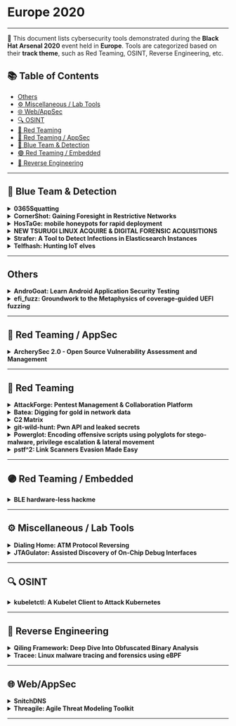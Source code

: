 # Europe 2020
---
📍 This document lists cybersecurity tools demonstrated during the **Black Hat Arsenal 2020** event held in **Europe**.
Tools are categorized based on their **track theme**, such as Red Teaming, OSINT, Reverse Engineering, etc.

## 📚 Table of Contents
- [Others](#others)
- [⚙️ Miscellaneous / Lab Tools](#⚙️-miscellaneous-lab-tools)
- [🌐 Web/AppSec](#🌐-webappsec)
- [🔍 OSINT](#🔍-osint)
- [🔴 Red Teaming](#🔴-red-teaming)
- [🔴 Red Teaming / AppSec](#🔴-red-teaming-appsec)
- [🔵 Blue Team & Detection](#🔵-blue-team-detection)
- [🟣 Red Teaming / Embedded](#🟣-red-teaming-embedded)
- [🧠 Reverse Engineering](#🧠-reverse-engineering)
---
## 🔵 Blue Team & Detection
<details><summary><strong>0365Squatting</strong></summary>

![Category: 🔵 Blue Team & Detection](https://img.shields.io/badge/Category:%20🔵%20Blue%20Team%20&%20Detection-cyan) ![J Francisco Bolivar](https://img.shields.io/badge/J%20Francisco%20Bolivar-informational) ![Jose Miguel Gomez](https://img.shields.io/badge/Jose%20Miguel%20Gomez-informational)

🔗 **Link:** [0365Squatting](https://github.com/O365Squad/O365-Squatting)  
📝 **Description:** One of the main benefits of cloud technology is to deploy quickly services, with minimum interaction from the administrator side, this is an advantage exploited by cyber criminals too. Nowadays the main threats all size companies are facing is phishing, every day cybercriminals are creating more sophisticated techniques to cheat users and make more difficult the job of blue teams. The most common technique used is typo squatting.

Part of the Blue team mission is to detect phishing, typo squatters, and attack domains before the phishing campaign begins, there is outside plenty of tools trying to detect that domains based on DNS, however none of them are focus into the cloud.
0365Squatting is a python tool created to identify that domains before the attack start. The tool can create a list of typo squatted domains based on the domain provided by the user and check all the domains against O365 infrastructure, (these domains will not appear on a DNS request).

At the same time, this tool can also be used by red teams and bug bunters, one of the classic attacks is the domain takeover so, the second option of this too is to check if the domain is registered in O365 in order to launch a domain takeover attack.

</details>

<details><summary><strong>CornerShot: Gaining Foresight in Restrictive Networks</strong></summary>

![Category: 🔵 Blue Team & Detection](https://img.shields.io/badge/Category:%20🔵%20Blue%20Team%20&%20Detection-cyan) ![Sagie Dulce](https://img.shields.io/badge/Sagie%20Dulce-informational)

🔗 **Link:** Not Available  
📝 **Description:** Legacy internal networks are usually flat, simple for a red team to cut through, and difficult for blue teams to defend. To fix this problem, modern networks apply zero trust access and network segmentation. This new paradigm presents new challenges not only to attackers but to defenders as well.

In such environments, visibility becomes crucial. Which computers can access others and be viable candidates for lateral movement? This question is certainly troubling attackers and red teams, but also defenders and blue teams looking to identify and defend such key network paths.

CornerShot utilized a novel technique to discover network access between two remote hosts, without requiring privileged access to those hosts. In modern warfare CornerShot is a weapon that allows a soldier to look past a corner (and possibly take a shot), without actually risking exposure. Similarly, the CornerShot capability allows one to look at another hosts' network access non-intrusively, without risking exposure.

CornerShot relies on several, well documented, standard Remote Procedure Call (RPC) methods that are used by various Microsoft services. By using methods that only require a non-privileged authenticated account in the domain, CornerShot is able to trigger network traffic from a destination host to a target. Once traffic is generated, CornerShot is able to determine the remote's port state by measuring the time an RPC call took, and the response it received from the destination host.

We will demonstrate real world applications, for example: how to scan an entire network access from a single deployment of CornerShot, and how to validate which BloodHound paths are practical given the underlying network access.

</details>

<details><summary><strong>HosTaGe: mobile honeypots for rapid deployment</strong></summary>

![Category: 🔵 Blue Team & Detection](https://img.shields.io/badge/Category:%20🔵%20Blue%20Team%20&%20Detection-cyan) ![Emmanouil Vasilomanolakis](https://img.shields.io/badge/Emmanouil%20Vasilomanolakis-informational) ![Shreyas Srinivasa](https://img.shields.io/badge/Shreyas%20Srinivasa-informational) ![Eirini Lygerou](https://img.shields.io/badge/Eirini%20Lygerou-informational)

🔗 **Link:** [HosTaGe: mobile honeypots for rapid deployment](https://github.com/aau-network-security/HosTaGe)  
📝 **Description:** HosTaGe is a lightweight, low-interaction, and portable honeypot for mobile devices that aims on the detection of malicious network environments. As most malware propagate over the network via specific protocols, a low-interaction honeypot located at a mobile device can check wireless networks for actively propagating malware. HosTaGe supports many commonly used protocols (e.g. HTTP, TELNET, SSH) along with many IoT/ICS specific ones (e.g. MQTT, S7COMM, MODBUS). We envision such honeypots running on all kinds of mobile devices to provide a quick assessment on the potential security state of a network.

</details>

<details><summary><strong>NEW TSURUGI LINUX ACQUIRE & DIGITAL FORENSIC ACQUISITIONS</strong></summary>

![Category: 🔵 Blue Team & Detection](https://img.shields.io/badge/Category:%20🔵%20Blue%20Team%20&%20Detection-cyan) ![Giovanni Rattaro](https://img.shields.io/badge/Giovanni%20Rattaro-informational) ![Marco Giorgi](https://img.shields.io/badge/Marco%20Giorgi-informational)

🔗 **Link:** [NEW TSURUGI LINUX ACQUIRE & DIGITAL FORENSIC ACQUISITIONS](https://github.com/drego85/HackInBo)  
📝 **Description:** Tsurugi ACQUIRE is a dedicated Linux OS to perform DIGITAL FORENSIC acquisition before to start post mortem DFIR investigations.

</details>

<details><summary><strong>Strafer: A Tool to Detect Infections in Elasticsearch Instances</strong></summary>

![Category: 🔵 Blue Team & Detection](https://img.shields.io/badge/Category:%20🔵%20Blue%20Team%20&%20Detection-cyan) ![Aditya K Sood](https://img.shields.io/badge/Aditya%20K%20Sood-informational) ![Rohit Bansal](https://img.shields.io/badge/Rohit%20Bansal-informational)

🔗 **Link:** [Strafer: A Tool to Detect Infections in Elasticsearch Instances](https://github.com/adityaks/strafer)  
📝 **Description:** Elasticsearch infections are rising exponentially. The adversaries are exploiting open and exposed Elasticsearch interfaces to trigger infections in the cloud and non-cloud deployments. During this talk, we will release a tool named "STRAFER" to detect potential infections in the Elasticsearch instances. The tool allows security researchers, penetration testers, and threat intelligence experts to detect compromised and infected Elasticsearch instances running malicious code. The tool also enables you to conduct efficient research in the field of malware targeting cloud databases.




In this version of the tool, the following modules are supported:

Elasticsearch instance information gathering and reconnaissance
Elasticsearch instance exposure on the Internet
Detecting potential ransomware infections in the Elasticsearch instances
Detecting potential botnet infections such as meow botnet.
Detecting infected indices in the Elasticsearch instances

Note: This is the first release of the tool and we expect to add more modules in the nearby future.

</details>

<details><summary><strong>Telfhash: Hunting IoT elves</strong></summary>

![Category: 🔵 Blue Team & Detection](https://img.shields.io/badge/Category:%20🔵%20Blue%20Team%20&%20Detection-cyan) ![Fernando Mercês](https://img.shields.io/badge/Fernando%20Mercês-informational)

🔗 **Link:** Not Available  
📝 **Description:** Telfhash is an architecture-agnostic hash based on symbols of ELF files. It can also cluster ELF files with no symbols based on a creative algorithm to cluster them. Designed as a Python library, Telfhash is also shipped with a command-line tool that allows malware researchers to correctly group similar ELF files together. In this demo I'll show you how Telfhash works and how to extract the most of it while conducting malware investigations that involves ELF files, which is a common situation in this IoT/non-PC malware era.

</details>

---
## Others
<details><summary><strong>AndroGoat: Learn Android Application Security Testing</strong></summary>

![Category: Others](https://img.shields.io/badge/Category:%20Others-lightgrey) ![Satish Patnayak](https://img.shields.io/badge/Satish%20Patnayak-informational)

🔗 **Link:** [AndroGoat: Learn Android Application Security Testing](https://github.com/OWASP/www-chapter-hyderabad/blob/master/migrated_content.md)  
📝 **Description:** AndroGoat is purposely developed open source vulnerable/insecure app using Kotlin. This app has a wide range of vulnerabilities related to certificate pinning, custom URL schemes, Android Network Security Configuration, WebViews, root detection and over 20 other vulnerabilities. Security Testers/Professionals/Enthusiasts, Developers...etc. can use this application to understand and defend the vulnerabilities in Android platform

</details>

<details><summary><strong>efi_fuzz: Groundwork to the Metaphysics of coverage-guided UEFI fuzzing</strong></summary>

![Category: Others](https://img.shields.io/badge/Category:%20Others-lightgrey) ![Assaf Carlsbad](https://img.shields.io/badge/Assaf%20Carlsbad-informational) ![Itai Liba](https://img.shields.io/badge/Itai%20Liba-informational)

🔗 **Link:** Not Available  
📝 **Description:** In recent years, firmware-level attacks against UEFI have grown in popularity and became more and more complex. Prominent examples for such attacks from this year alone include CVE-2020-12890 (SMM callout vulnerability in AMD's Mini PCs), CVE-2020-10713 (BootHole, an effective bypass for Secure Boot) as well as the discovery of a new UEFI implant, dubbed MosaicRegressor. As a growing area of concern, these UEFI vulnerabilities shouldn't be taken lightly. Given any of these vulnerabilities, an attacker can get extremely stealthy persistence on the machine, while bypassing many traditional kernel-based or even hypervisor-based mitigations.

Unfortunately, the set of tools available to the UEFI research community is still in its infancy phase. As a result, most of the research so far was driven by static analysis of UEFI modules or by leveraging some ad-hoc "dumb" fuzzers. Obviously, these approaches have some serious limitations and downsides: static analysis, while not complemented by dynamic analysis, is limited at best and "dumb" fuzzers don't get any feedback from the fuzzed target and as a result are likely to miss key vulnerabilities.

In this talk we'll present efi_fuzz: a modern, coverage-guided fuzzer for UEFI modules based on the Qiling emulation framework and the AFL++ fuzzing engine. The fuzzer is currently capable of fuzzing the contents NVRAM variables and further work is being made to support fuzzing of other attack vectors such as SWSMIs.

</details>

---
## 🔴 Red Teaming / AppSec
<details><summary><strong>ArcherySec 2.0 - Open Source Vulnerability Assessment and Management</strong></summary>

![Category: 🔴 Red Teaming / AppSec](https://img.shields.io/badge/Category:%20🔴%20Red%20Teaming%20/%20AppSec-red) ![Anand Tiwari](https://img.shields.io/badge/Anand%20Tiwari-informational)

🔗 **Link:** [ArcherySec 2.0 - Open Source Vulnerability Assessment and Management](https://github.com/archerysec/archerysec)  
📝 **Description:** ArcherySec is an opensource vulnerability assessment and management tool which helps developers and pentesters to perform scans and manage vulnerabilities. ArcherySec uses popular opensource tools to perform comprehensive scanning for web applications and networks. It also supports multiple continuous integrations and continuous delivery software. The developers could utilize this tool for the implementation of vulnerability management in the DevOps CI/CD environment.

- Perform Web and Network Vulnerability Scanning using opensource tools.
- Correlates and Collaborate all raw scans data, shows them in a consolidated manner.
- Perform authenticated web scanning.
- Vulnerability Management.
- Enable REST API's for developers to perform scanning and Vulnerability Management.
- JIRA Ticketing System.
- Sub domain discovery and scanning.
- Periodic scans.
- Concurrent scans.
- Integrate with CI/CD software.

</details>

---
## 🔴 Red Teaming
<details><summary><strong>AttackForge: Pentest Management & Collaboration Platform</strong></summary>

![Category: 🔴 Red Teaming](https://img.shields.io/badge/Category:%20🔴%20Red%20Teaming-red) ![Fil Filiposki](https://img.shields.io/badge/Fil%20Filiposki-informational) ![Stas Filshtinskiy](https://img.shields.io/badge/Stas%20Filshtinskiy-informational)

🔗 **Link:** Not Available  
📝 **Description:** AttackForge.com is a free-to-use platform to manage your pentesting projects & programs, and to collaborate with everyone who needs to be involved - reducing overheads and pain for Customers, 3rd parties and Pentest Teams. This is what makes AttackForge unique and different to other pentest management & collaboration solutions. It goes beyond automated reporting and issue library. It brings everyone together in one place and gives them tools and workflows to initiate & deliver a pentest from start to end, and also manage remediation testing - with integrations into other industry tools & platforms.

Pentesters love to break things. They don't like manual, repetitive, boring tasks such copy/paste vulnerability write-up templates from old reports. AttackForge provides a rich issue library with over 1300 issues already built in that you can keyword search and select on your pentest. You can import vulnerabilities from your favourite tools such as Nessus & BURP, or even directly via the API. Reports can be generated on-demand and in PDF, DOCX, HTML, CSV, JSON. You can even use your own DOCX templates with the ReportGen tool to create fully customized and localised reports in minutes!

AttackForge.com also helps people to start a career in penetration testing. AttackForge provides a secure online environment to create a portfolio of pentests to reflect skills, knowledge, and communication ability in an industry-standard way – to demonstrate to recruiters and future employers that they are ready for the workforce. This may also help to reduce the shortage of supply and skills-gap our industry is currently facing.

</details>

<details><summary><strong>Batea: Digging for gold in network data</strong></summary>

![Category: 🔴 Red Teaming](https://img.shields.io/badge/Category:%20🔴%20Red%20Teaming-red) ![Serge-Olivier Paquette](https://img.shields.io/badge/Serge-Olivier%20Paquette-informational)

🔗 **Link:** [Batea: Digging for gold in network data](https://github.com/yarkable/Awesome-Computer-Vision-Paper-List/blob/main/NeurIPS/nips2019.md)  
📝 **Description:** Batea is a simple tool that showcases how basic machine learning can help security analysts in their day-to-day operations. It is a context-driven network device ranking framework based on the anomaly detection family of machine learning algorithms. The goal of Batea is to allow security teams to automatically filter interesting network devices in large networks using nmap scan reports. We call those Gold Nuggets. Batea outputs the gold nuggets in order of interest for an attacker given the context of the network.

The human challenge is, on the one hand, that a typical enterprise network will host thousands of endpoints, far too many for a few security team members to constantly track and evaluate for their "attractiveness" to a potential intruder. On the other hand, the notion of interest is highly context-sensitive.

Batea works by constructing a numerical representation of all devices from your nmap reports (XML) and then applying the Isolation Forest algorithm to uncover the gold nuggets. It is easily extendable by adding specific "features", or interesting characteristics, to the numerical representation of the network elements.

The features act as elements of intuition, and the unsupervised anomaly detection methods allow the context of the device, along with the total description of the network, to be used as the central building block of the ranking algorithm.

Given that we have taken meaningful elements of intuition all at once, the fact that the Isolation Forest algorithm always takes the whole dataset into consideration ensures that the network context is embedded in the ranking used to predict Gold Nuggets.

Pen testers can train the Batea machine learning model from scratch on new network data, or use a model that has been pre-trained on various networks.

</details>

<details><summary><strong>C2 Matrix</strong></summary>

![Category: 🔴 Red Teaming](https://img.shields.io/badge/Category:%20🔴%20Red%20Teaming-red) ![Jorge Orchilles](https://img.shields.io/badge/Jorge%20Orchilles-informational) ![Bryson Bort](https://img.shields.io/badge/Bryson%20Bort-informational)

🔗 **Link:** [C2 Matrix](https://github.com/CyberSecurityUP/C2Matrix-Automation)  
📝 **Description:** Command and Control is one of the most important tactics in the MITRE ATT&CK matrix as it allows the attacker to interact with the target system and realize their objectives. Organizations leverage Cyber Threat Intelligence to understand their threat model and adversaries that have the intent, opportunity, and capability to attack. Red Team, Blue Team, and virtual Purple Teams work together to understand the adversary Tactics, ﻿Techniques, and Procedures to perform adversary emulations and improve detective and preventive controls.

The C2 Matrix was created to aggregate all the Command and Control frameworks publicly available (open-source and commercial) in a single resource to assist teams in testing their own controls through adversary emulations (Red Team or Purple Team Exercises). Phase 1 lists all the Command and Control features such as the coding language used, channels (HTTP, TCP, ﻿DNS, SMB, etc.), agents, key exchange, and other operational security features and capabilities.﻿﻿ This allows more efficient decisions making when called upon to emulate and adversary TTPs.

It is the golden age of Command and Control (C2) frameworks. Learn how these C2 frameworks work and start testing against your organization to improve detective and preventive controls.

</details>

<details><summary><strong>git-wild-hunt: Pwn API and leaked secrets</strong></summary>

![Category: 🔴 Red Teaming](https://img.shields.io/badge/Category:%20🔴%20Red%20Teaming-red) ![Rod Soto](https://img.shields.io/badge/Rod%20Soto-informational) ![Jose Hernandez](https://img.shields.io/badge/Jose%20Hernandez-informational)

🔗 **Link:** [git-wild-hunt: Pwn API and leaked secrets](https://github.com/rmusser01/Infosec_Reference/blob/master/Draft/RT.md)  
📝 **Description:** Git Wild Hunt is a tool that allows researchers and security operators to find leaked credentials and secrets in Github covering over 30 types of credentials. This tool is great for cloud security/DevOps security awareness or for cloud security pentesters and red teamers. We will show how deep into an organization or even personal sensitive information can be found by simply starting from leaked credentials in a GitHub project.

</details>

<details><summary><strong>Powerglot: Encoding offensive scripts using polyglots for stego-malware, privilege escalation & lateral movement</strong></summary>

![Category: 🔴 Red Teaming](https://img.shields.io/badge/Category:%20🔴%20Red%20Teaming-red) ![Dr. Alfonso Muñoz](https://img.shields.io/badge/Dr.%20Alfonso%20Muñoz-informational)

🔗 **Link:** [Powerglot: Encoding offensive scripts using polyglots for stego-malware, privilege escalation & lateral movement](https://github.com/mindcrypt/powerglot)  
📝 **Description:** In red-team exercises or offensive tasks, masking of payloads is usually done by using steganography, especially to avoid network level protections, being one of the most common payloads scripts developed in powershell. Recent malware and APTs make use of some of these capabilities: APT32, APT37, Ursnif, Powload, LightNeuron/Turla, Platinum APT, Waterbug/Turla, Lokibot, The dukes (operation Ghost), Titanium, etc. But offensive tools based on steganography need a loader to run the payload. Powerglot tries to reduce this exposition using polyglots in several scenarios.

Powerglot is a multifunctional and multi-platform attack and defense tool based on polyglots. Powerglot allows to mask a script (powershell, shellscripting, php, ...) mainly in a digital image, although other file formats are in progress. Unlike the usual offensive tools or malware, Powerglot does not need any loader to execute the "information hidden", minimizing the noise on the target system.

PowerGlot has a clear utility in offensive tasks but it is also defined as a discovery and blue team tool. To our knowledge, it is the first general and complete open-source tool that allows to search for the presence of masked information with polyglots, information that could be useful to achieve persistence in a system or to hide malware (stego-malware, privilege escalation, lateral movement, reverse shell, etc.)

</details>

<details><summary><strong>pstf^2: Link Scanners Evasion Made Easy</strong></summary>

![Category: 🔴 Red Teaming](https://img.shields.io/badge/Category:%20🔴%20Red%20Teaming-red) ![Gal BItensky](https://img.shields.io/badge/Gal%20BItensky-informational)

🔗 **Link:** Not Available  
📝 **Description:** Link scanners are a critical component in many essential security products, checking whether a URL is malicious or not. It is embedded within email security products, sandbox solutions and as a standalone direct link scanner.

This tool will present how to circumvent them all using passive browser fingerprinting - a set of techniques allowing a server to profile a client based only on the request being sent.

While often used to detect and repel internet bots, we will show how this fingerprinting can be applied against blue teamers, specifically - how a resourceful attacker may use it to determine if it is being scanned and serve benign content to scanners while delivering harmful content to users.

pstf^2 leverages passive fingerprints in HTTP, TCP, IP layers and even link-layer protocols.

</details>

---
## 🟣 Red Teaming / Embedded
<details><summary><strong>BLE hardware-less hackme</strong></summary>

![Category: 🟣 Red Teaming / Embedded](https://img.shields.io/badge/Category:%20🟣%20Red%20Teaming%20/%20Embedded-purple) ![Slawomir Jasek](https://img.shields.io/badge/Slawomir%20Jasek-informational)

🔗 **Link:** [BLE hardware-less hackme](https://github.com/smartlockpicking/BLE_HackMe)  
📝 **Description:** The new, free tool aims to help getting familiar with the very basics of ubiquitous Bluetooth Low Energy technology and its (in)security - without the need of any dedicated hardware. It is based on a specially designed software (running on a typical Windows 10 laptop) - which simulates a BLE device, on the radio layer working exactly the same as a real one. The simulated device contains several "hackme" challenges of increasing level: starting with simple communication protocol introduction up to unlocking smart locks. Most of these challenges can be solved using nothing more than just a free mobile application, which connects via Bluetooth to the laptop running simulated device. This unique approach makes the fun available for everyone who would like to start the journey into fascinating vulnerabilities of BLE devices, but is afraid of gearing up with special hardware or steep learning curve for advanced tools. The basics possible to grasp using the introduced hackme can however be easily applicable to take control of surprisingly lot of real devices surrounding us.

</details>

---
## ⚙️ Miscellaneous / Lab Tools
<details><summary><strong>Dialing Home: ATM Protocol Reversing</strong></summary>

![Category: ⚙️ Miscellaneous / Lab Tools](https://img.shields.io/badge/Category:%20⚙️%20Miscellaneous%20/%20Lab%20Tools-gray) ![wasabi jrwr](https://img.shields.io/badge/wasabi%20jrwr-informational)

🔗 **Link:** Not Available  
📝 **Description:** None

</details>

<details><summary><strong>JTAGulator: Assisted Discovery of On-Chip Debug Interfaces</strong></summary>

![Category: ⚙️ Miscellaneous / Lab Tools](https://img.shields.io/badge/Category:%20⚙️%20Miscellaneous%20/%20Lab%20Tools-gray) ![Joe Grand](https://img.shields.io/badge/Joe%20Grand-informational)

🔗 **Link:** Not Available  
📝 **Description:** None

</details>

---
## 🔍 OSINT
<details><summary><strong>kubeletctl: A Kubelet Client to Attack Kubernetes</strong></summary>

![Category: 🔍 OSINT](https://img.shields.io/badge/Category:%20🔍%20OSINT-lightgrey) ![Eviatar Gerzi](https://img.shields.io/badge/Eviatar%20Gerzi-informational)

🔗 **Link:** [kubeletctl: A Kubelet Client to Attack Kubernetes](https://github.com/cyberark/kubeletctl)  
📝 **Description:** kubeletctl is a CLI client for kubelet - the remote agent of Kubernetes on the nodes. It implements all the documented and undocumented API of kubelet but it also includes offensive capabilities:
- Scan for vulnerable nodes
- Scan for containers with RCE
- Run command on multiple containers

</details>

---
## 🧠 Reverse Engineering
<details><summary><strong>Qiling Framework: Deep Dive Into Obfuscated Binary Analysis</strong></summary>

![Category: 🧠 Reverse Engineering](https://img.shields.io/badge/Category:%20🧠%20Reverse%20Engineering-orange) ![Kai Jern Lau](https://img.shields.io/badge/Kai%20Jern%20Lau-informational) ![ChenXu Wu](https://img.shields.io/badge/ChenXu%20Wu-informational) ![ZiQiao kong](https://img.shields.io/badge/ZiQiao%20kong-informational)

🔗 **Link:** Not Available  
📝 **Description:** Modern obfuscation techniques are getting more and more challenged. Existing static techniques are no longer sufficient to analyze binary in heavy obfuscated form. To address this issue, we have to provide security analysts with the ability to perform high-fidelity emulation and sophisticated binary instrumentation framework.

Qiling Framework (https://qiling.io) is an advanced sandboxed emulator framework. It encloses a rich set of Python APIs that allow security analysts to develop highly customizable analysis tools with minimal implementation efforts. With the facilitation of the emulation technology in Qiling, our engine can run arbitrary executables in a cross-platform-architecture fashion. As such, security analysts could use it to analyze various executable file-formats, including Windows PE, MachO, ELF, UEFI, MBR, etc.

Since we released Qiling Framework in Nov 2019, our project has received significant attention from the community. Currently, we have about 60+ contributors and almost 1,700 followers on GitHub.

This session shares the latest update on Qiling Framework, focusing on deobfuscating binaries. We will demonstrate how we can provide instant support for presenting code execution flow in the form of intermediate representations (e.g., IDA Pro or R2). Thanks to some advanced features of Qiling Framework, security analysts can use a series of newly added APIs to ease their efforts in reverse engineering. To conclude, we have few live demos to show how to deal with some real sophisticated binaries.

I. Syscall, Operating System API and Library Hijack

We will demonstrate how we can use different APIs in Qiling Framework to intercept a binary function and hijack its execution. By intercepting a binary function, we meant intercepting a library function or syscall at the stage of pre-execution, execution, and post-execution, without the restrictions imposed by the OS or underlying computing architecture.


II. Save and Restore Current Binary Emulation States

Sophisticated binaries impose significant challenges for reverse engineering. With the facilitation of a save-and-restore feature in Qiling Framework, security analysts are able to save and resume an emulation state at any stage. This provides the reverse engineering professionals with the ability to avoid repeatedly running a binary from the beginning state. Given the program state entering into a branch (e.g., taking a jump with jz, jnz, and other branch-taken instructions), Qiling can always save the necessary program state and enable program resume later on.


III. ollvm de-flattern techniques

ollvm is a well-known obfuscation tool. One of its obfuscation techniques is Control Flow Flattening. With Qiling emulation, we can search real control flow and restore it easily. Thanks to the newly added feature to present control flow in an intermediate representation (like IDA microcode API, R2 ESIL, VEX, and etc), the new version of Qiling will make such de-flattern techniques cross-architecture.

</details>

<details><summary><strong>Tracee: Linux malware tracing and forensics using eBPF</strong></summary>

![Category: 🧠 Reverse Engineering](https://img.shields.io/badge/Category:%20🧠%20Reverse%20Engineering-orange) ![Yaniv Agman](https://img.shields.io/badge/Yaniv%20Agman-informational) ![Idan Revivo](https://img.shields.io/badge/Idan%20Revivo-informational)

🔗 **Link:** Not Available  
📝 **Description:** Tracee is a system tracing tool, focused on malware related behaviours.

Using eBPF technology of the Linux kernel, Tracee can trace selected system calls and internal kernel functions.
Other than tracing, Tracee is also capable of capturing files written to disk or memory (e.g. "fileless" malwares), and extracting binaries that are dynamically loaded to an application's memory (e.g. when a malware uses a packer). With these features, it is possible to quickly gain insights about the running processes that previously required the use of dynamic analysis tools and special knowledge.

</details>

---
## 🌐 Web/AppSec
<details><summary><strong>SnitchDNS</strong></summary>

![Category: 🌐 Web/AppSec](https://img.shields.io/badge/Category:%20🌐%20Web/AppSec-blue) ![Pavel Tsakalidis](https://img.shields.io/badge/Pavel%20Tsakalidis-informational)

🔗 **Link:** [SnitchDNS](https://github.com/sadreck)  
📝 **Description:** "It's always DNS". SnitchDNS is database driven (basic) DNS server built using Twisted, with a fancy web interface to go with it. Ideal for Red Team infrastructure, bug bounties, ad-blocking, DNS tunnels, and more.

As it's database driven, any changes are reflected immediately, match wildcard subdomains, source IP restrictions, conditional responses (great for SSRF), Slack/Teams/Email/Push notifications, logging, Swagger 2.0 API, full CLI interface, and more!

Ideal use cases are as a DNS Tunnel, DNS forwarding server, red teams, canary tokens, LetsEncrypt DNS challenge, and even ad-blocking.

</details>

<details><summary><strong>Threagile: Agile Threat Modeling Toolkit</strong></summary>

![Category: 🌐 Web/AppSec](https://img.shields.io/badge/Category:%20🌐%20Web/AppSec-blue) ![Christian Schneider](https://img.shields.io/badge/Christian%20Schneider-informational)

🔗 **Link:** [Threagile: Agile Threat Modeling Toolkit](https://github.com/cschneider4711)  
📝 **Description:** If we can build software in a reliable, reproducible and quick way at any time using Pipeline-as-Code and have also automated security scans as part of it, how can we quickly capture the risk landscape of agile projects to ensure we didn't miss an important thing? Traditionally, this happens in workshops with lots of discussion and model work on the whiteboard. It's just a pity that it often stops then: Instead of a living model, a slowly but surely eroding artifact is created, while the agile project evolves at a faster pace.

In order to counteract this process of decay, something has to be done continuously, something like "Threat-Model-as-Code" in the DevSecOps sense. The open-source tool Threagile implements the ideas behind this approach: Agile developer-friendly threat modeling right from within the IDE. Models editable in developer IDEs and diffable in Git, which automatically derive risks including graphical diagram and report generation with recommended mitigation actions.

The open-source Threagile toolkit runs either as a command line tool or a full-fledged server with a REST-API: Given information about your data assets, technical assets, communication links, and trust boundaries as input in a simple to maintain YAML file, it executes a set of over 40 built-in risk rules (and optionally your custom risk rules) against the processed model. The resulting artifacts are diagrams, JSON, Excel, and PDF reports about the identified risks, their rating, and the mitigation steps as well as risk tracking state.

Agile development teams can easily integrate threat modeling into their process by maintaining a simple YAML input file about their architecture and the open-source Threagile toolkits handles the risk evaluation.

</details>

---